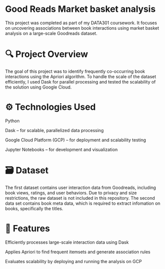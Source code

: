 # Good Reads Market basket analysis

This project was completed as part of my DATA301 coursework. It focuses on uncovering associations between book interactions using market basket analysis on a large-scale Goodreads dataset.

# 🔍 Project Overview
The goal of this project was to identify frequently co-occurring book interactions using the Apriori algorithm. To handle the scale of the dataset efficiently, I used Dask for parallel processing and tested the scalability of the solution using Google Cloud.

# ⚙️ Technologies Used

Python

Dask – for scalable, parallelized data processing

Google Cloud Platform (GCP) – for deployment and scalability testing

Jupyter Notebooks – for development and visualization

# 🗃️ Dataset
The first dataset contains user interaction data from Goodreads, including book views, ratings, and user behaviors. Due to privacy and size restrictions, the raw dataset is not included in this repository. The second data set contains book meta data, which is required to extract infomation on books, specifically the titles.

# 🚀 Features
Efficiently processes large-scale interaction data using Dask

Applies Apriori to find frequent itemsets and generate association rules

Evaluates scalability by deploying and running the analysis on GCP
